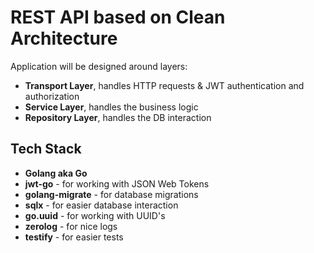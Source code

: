 # REST API based on Clean Architecture

Application will be designed around layers:

- **Transport Layer**, handles HTTP requests & JWT authentication and authorization
- **Service Layer**, handles the business logic
- **Repository Layer**, handles the DB interaction

## Tech Stack

- **Golang aka Go**
- **jwt-go** - for working with JSON Web Tokens
- **golang-migrate** - for database migrations
- **sqlx** - for easier database interaction
- **go.uuid** - for working with UUID's
- **zerolog** - for nice logs
- **testify** - for easier tests
